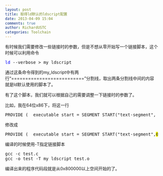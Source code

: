 ```yaml
---
layout: post
title: 取得ld默认的ldscript配置
date: 2013-04-09 15:04
comments: true
author: RichardUSTC
categories: Toolchain
---
```

<p>有时候我们需要修改一些链接时的参数，但是不想从零开始写一个链接脚本，这个时候可以利用命令</p>
<div class="cnblogs_code">
<pre><span style="color: #0000ff;">ld</span> --verbose &gt; my_ldscript</pre>
</div>
<p>通过这条命令得到的my_ldscript中有两行&ldquo;==========================&rdquo;分割线，取出两条分割线中间的内容就是ld默认使用的脚本了。</p>
<p>有了这个脚本，我们就可以根据自己的需要调整一下链接时的参数了。</p>
<p>比如，我在64位x86下，将这一行</p>
<div class="cnblogs_code">
<pre>PROVIDE (__executable_start = SEGMENT_START("text-segment", 0x400000))<span style="color: #008000;">;</span><span style="color: #008000;"> . = SEGMENT_START("text-segment", 0x400000) + SIZEOF_HEADERS;</span></pre>
</div>
<p>修改成</p>
<div class="cnblogs_code">
<pre>PROVIDE (__executable_start = SEGMENT_START("text-segment",<span style="background-color: #ffff00;">0x800000</span>))<span style="color: #008000;">;</span><span style="color: #008000;"> . = SEGMENT_START("text-segment", <span style="background-color: #ffff00;">0x800000</span>) + SIZEOF_HEADERS;</span></pre>
</div>
<p>编译的时候使用-T指定链接脚本</p>
<div class="cnblogs_code">
<pre>gcc -c test.c<br />gcc -o test -T my_ldscript test.o</pre>
</div>
<p>编译出来的程序代码段就是从0x800000以上空间开始的了。</p>